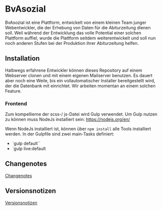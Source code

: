 # BvAsozial
BvAsozial ist eine Plattform, entwickelt von einem kleinen Team junger Webentwickler, die der Erhebung von Daten für die Abiturzeitung dienen soll. 
Weil während der Entwicklung das volle Potential einer solchen Plattform auffiel, wurde die Plattform seitdem weiterentwickelt und soll nun noch anderen Stufen bei der Produktion ihrer Abiturzeitung helfen.

## Installation
Halbwegs erfahrene Entwickler können dieses Repository auf einem Webserver clonen und mit einem eigenen Mailserver benutzen.
Es dauert aber noch eine Weile, bis ein vollautomatischer Installer bereitgestellt wird, der die Datenbank mit einrichtet. Wir arbeiten momentan an einem solchen Feature.

### Frontend
Zum kompellierne der scss-/ js-Datei wird Gulp verwendet. Um Gulp nutzen zu
können muss NodeJs installiert sein: https://nodejs.org/en/

Wenn NodeJs installiert ist, können über `npm install` alle Tools installiert werden.
In der Gulpfile sind zwei main-Tasks definiert:

* `gulp default``
* `gulp live:default


## Changenotes

[Changenotes](changenotes.md)

## Versionsnotizen

[Versionsnotizen](version-notes.md)
